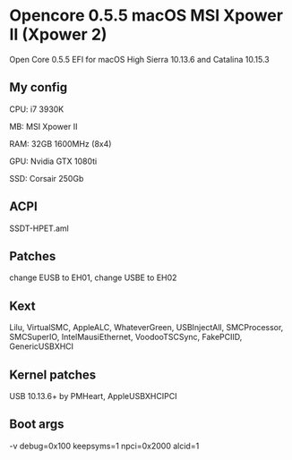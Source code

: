 # Opencore 0.5.5 macOS MSI Xpower II (Xpower 2)

Open Core 0.5.5 EFI for macOS High Sierra 10.13.6 and Catalina 10.15.3

## My config

CPU: i7 3930K

MB: MSI Xpower II

RAM: 32GB 1600MHz (8x4)

GPU: Nvidia GTX 1080ti

SSD: Corsair 250Gb

## ACPI
SSDT-HPET.aml

## Patches
change EUSB to EH01, change USBE to EH02

## Kext
Lilu, VirtualSMC, AppleALC, WhateverGreen, USBInjectAll, SMCProcessor, SMCSuperIO, IntelMausiEthernet, VoodooTSCSync, FakePCIID, GenericUSBXHCI

## Kernel patches
USB 10.13.6+ by PMHeart, AppleUSBXHCIPCI

## Boot args
-v debug=0x100 keepsyms=1 npci=0x2000 alcid=1
